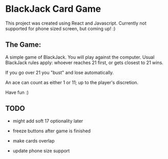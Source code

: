 # BlackJack Card Game

This project was created using React and Javascript. Currently not supported for phone sized screen, but coming up! :)

## The Game:
A simple game of BlackJack. You will play against the computer. 
Usual BlackJack rules apply: whoever reaches 21 first, or gets closest to 21 wins. 

If you go over 21 you "bust" and lose automatically.

An ace can count as either 1 or 11; up to the player's discretion.


Have fun :) 

## TODO
 - might add soft 17 optionality later


 - freeze buttons after game is finished


 - make cards overlap


 - update phone size support




